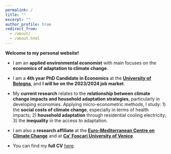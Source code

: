 ```yaml
---
permalink: /
title: ""
excerpt: ""
author_profile: true
redirect_from: 
  - /about/
  - /about.html
---
```


**Welcome to my personal website!** 

- I am an **applied environmental economist** with main focuses on the **economics of adaptation to climate change**. 

- I am a **4th year PhD Candidate in Economics** at the [**University of Bologna**](https://www.unibo.it/it), and **I will be on the 2023/2024 job market**. 

- My **current research** relates to the **relationship between climate change impacts and household adaptation strategies**, particularly in developing economies. Applying micro-econometric methods, I study: 1) the **social costs of climate change**, especially in terms of health impacts; 2) **household adaptation** through residential cooling electricity; 3) the **inequality** in the access to adaptation.

- I am also a **research affiliate** at the [**Euro-Mediterranean Centre on Climate Change**](https://www.cmcc.it/) and at [**Ca' Foscari University of Venice**](https://www.unive.it/).

- You can find my **full CV** [here](https://fpavanello.github.io/files/CV.pdf).

